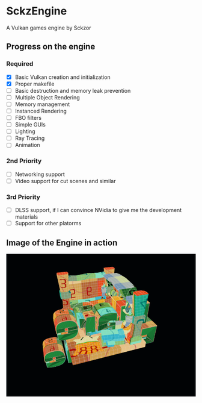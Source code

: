 # SckzEngine

A Vulkan games engine by Sckzor

## Progress on the engine

### Required

- [x] Basic Vulkan creation and initialization
- [x] Proper makefile
- [ ] Basic destruction and memory leak prevention
- [ ] Multiple Object Rendering
- [ ] Memory management
- [ ] Instanced Rendering
- [ ] FBO filters
- [ ] Simple GUIs
- [ ] Lighting
- [ ] Ray Tracing
- [ ] Animation

### 2nd Priority

- [ ] Networking support
- [ ] Video support for cut scenes and similar

### 3rd Priority

- [ ] DLSS support, if I can convince NVidia to give me the development materials
- [ ] Support for other platorms

## Image of the Engine in action

![Screenshot](Screenshot.png)